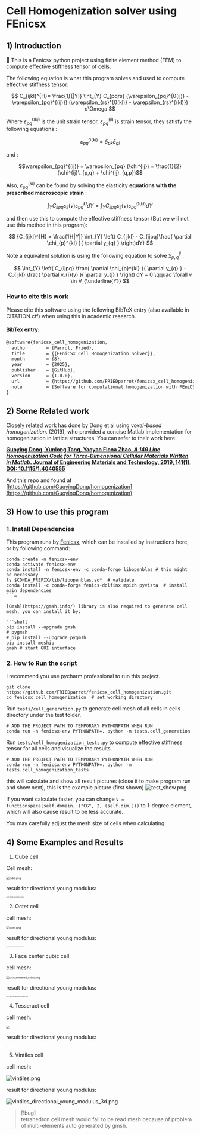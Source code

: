 # Cell Homogenization solver using FEnicsx

## 1) Introduction
🚀 This is a Fenicsx python project using finite element method (FEM) to compute effective stiffness tensor of cells. 

The following equation is what this program solves and used to compute effective stiffness tensor:

$$
C_{ijkl}^{H}= \frac{1}{|Y|} \int_{Y} C_{pqrs} (\varepsilon_{pq}^{0(ij)} -\varepsilon_{pq}^{(ij)}) (\varepsilon_{rs}^{0(kl)} - \varepsilon_{rs}^{(kl)}) d\Omega
$$

Where $\varepsilon_{pq}^{0(ij)}$  is the unit strain tensor, $\varepsilon_{pq}^{(ij)}$ is strain tensor, they satisfy the following equations : 

$$
\varepsilon_{pq}^{0(kl)} = \delta_{pk} \delta_{ql}
$$

and : 

$$\varepsilon_{pq}^{(ij)} = \varepsilon_{pq} (\chi^{ij}) = \frac{1}{2} (\chi^{ij}\_{p,q} + \chi^{ij}_{q,p})$$

Also, $\varepsilon_{pq}^{(kl)}$ can be found by solving the elasticity **equations with the prescribed macroscopic strain** : 

$$
\int_{Y} C_{ijpq} \varepsilon_{ij}(\nu) \varepsilon_{pq}^{kl} dY  = \int_{Y} C_{ijpq} \varepsilon_{ij}(\nu) \varepsilon_{pq}^{0(kl)} dY 
$$

and then use this to compute the effective stiffness tensor (But we will not use this method in this program): 

$$
{C_{ijkl}^{H} = \frac{1}{|Y|} \int_{Y} \left( C_{ijkl} - C_{ijpq}\frac{ \partial \chi_{p}^{kl} }{ \partial y_{q} }  \right)dY}
$$

Note a equivalent solution is using the following equation to solve $\chi^{ij}_{p,q}$ : 

$$
\int_{Y} \left( C_{ijpq} \frac{ \partial \chi_{p}^{kl} }{ \partial y_{q} }  - C_{ijkl} \frac{ \partial v_{i}(y) }{ \partial y_{j} } \right) dY  = 0 \qquad  \forall  v \in  V_{\underline{Y}}
$$

### How to cite this work
Please cite this software using the following BibTeX entry (also available in CITATION.cff) when using this in academic research.

#### BibTex entry:
```latex
@software{fenicsx_cell_homogenization,
  author       = {Parrot, Fried},
  title        = {{FEniCSx Cell Homogenization Solver}},
  month        = {8},
  year         = {2025},
  publisher    = {GitHub},
  version      = {1.0.0},
  url          = {https://github.com/FRIEDparrot/fenicsx_cell_homogenization},
  note         = {Software for computational homogenization with FEniCSx}
}
```

## 2) Some Related work 

Closely related work has done by Dong et al using *voxel-based homogenization*. (2019), who provided a concise Matlab implementation for homogenization in lattice structures. You can refer to their work here: 

[**Guoying Dong, Yunlong Tang, Yaoyao Fiona Zhao. _A 149 Line Homogenization Code for Three-Dimensional Cellular Materials Written in Matlab_. Journal of Engineering Materials and Technology, 2019, 141(1). DOI: 10.1115/1.4040555**](https://hal.science/hal-04096537/document)

And this repo and found at [https://github.com/GuoyingDong/homogenization](https://github.com/GuoyingDong/homogenization) 

## 3) How to use this program
### 1. Install Dependencies
This program runs by [Fenicsx](https://docs.fenicsproject.org/), which can be installed by instructions here, or by following command:
```shell
conda create -n fenicsx-env
conda activate fenicsx-env 
conda install -n fenicsx-env -c conda-forge libopenblas # this might be necessary  
ls $CONDA_PREFIX/lib/libopenblas.so*  # validate
conda install -c conda-forge fenics-dolfinx mpich pyvista  # install main dependencies 
```=

[Gmsh](https://gmsh.info/) library is also required to generate cell mesh, you can install it by:

```shell
pip install --upgrade gmsh 
# pygmsh
# pip install --upgrade pygmsh  
pip install meshio
gmsh # start GUI interface 
```

### 2. How to Run the script
I recommend you use pycharm professional to run this project. 

```shell
git clone https://github.com/FRIEDparrot/fenicsx_cell_homogenization.git
cd fenicsx_cell_homogenization  # set working directory  
```

Run `tests/cell_generation.py` to generate cell mesh of all cells in cells directory under the test folder. 
```shell
# ADD THE PROJECT PATH TO TEMPORARY PYTHONPATH WHEN RUN
conda run -n fenicsx-env PYTHONPATH=. python -m tests.cell_generation 
```

Run `tests/cell_homogenization_tests.py` to compute effective stiffness tensor for all cells and visualize the results. 
```shell
# ADD THE PROJECT PATH TO TEMPORARY PYTHONPATH WHEN RUN
conda run -n fenicsx-env PYTHONPATH=. python -m tests.cell_homogenization_tests 
```

this will calculate and show all result pictures (close it to make program run and show next), this is the example picture (first shown) 
![test_show.png](img/test_show.png)

If you want calculate faster, you can change `V = functionspace(self.domain, ("CG", 2, (self.dim,)))` to 1-degree element, which will also cause result to be less accurate.

You may carefully adjust the mesh size of cells when calculating. 

## 4) Some Examples and Results 

1. Cube cell  

Cell mesh: 

<img src="img/cube.png" alt="cube.png" style="zoom:50%;" />

result for directional young modulus: 

<img src="img/cube_directional_young_modulus_3d.png" alt="cube_directional_young_modulus_3d.png|200" style="zoom:15%;" />

2. Octet cell

cell mesh: 

<img src="img/octet.png" alt="octet.png" style="zoom:50%;" />

result for directional young modulus: 

<img src="img/octet_truss_directional_young_modulus_3d.png" alt="octet_truss_directional_young_modulus_3d.png" style="zoom: 15%;" />

3. Face center cubic cell 

cell mesh: 

<img src="img/face_centered_cubic.png" alt="face_centered_cubic.png" style="zoom: 50%;"/>

result for directional young modulus: 

<img src="img/face_centered_cubic_directional_young_modulus_3d.png" alt="face_centered_cubic_directional_young_modulus_3d.png" style="zoom:15%;" />

4. Tesseract cell

cell mesh: 

<img src="img/tesseract.png" style="zoom:50%;" />

result for directional young modulus: 

<img src="img/tesseract_directional_young_modulus_3d.png" style="zoom:15%;" />


5. Vintiles cell 

cell mesh:

![vintiles.png](img/vintiles.png)

result for directional young modulus:

![vintiles_directional_young_modulus_3d.png](img/vintiles_directional_young_modulus_3d.png)


> [!bug]  
> tetrahedron cell mesh would fail to be read mesh because of problem of multi-elements auto generated by gmsh. 
>
